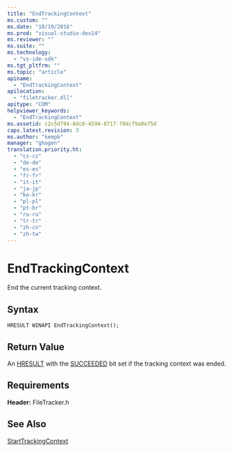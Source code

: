 ```yaml
---
title: "EndTrackingContext"
ms.custom: ""
ms.date: "10/19/2016"
ms.prod: "visual-studio-dev14"
ms.reviewer: ""
ms.suite: ""
ms.technology: 
  - "vs-ide-sdk"
ms.tgt_pltfrm: ""
ms.topic: "article"
apiname: 
  - "EndTrackingContext"
apilocation: 
  - "filetracker.dll"
apitype: "COM"
helpviewer_keywords: 
  - "EndTrackingContext"
ms.assetid: c2c5d794-8dc8-4594-8717-70dc79a0e75d
caps.latest.revision: 3
ms.author: "kempb"
manager: "ghogen"
translation.priority.ht: 
  - "cs-cz"
  - "de-de"
  - "es-es"
  - "fr-fr"
  - "it-it"
  - "ja-jp"
  - "ko-kr"
  - "pl-pl"
  - "pt-br"
  - "ru-ru"
  - "tr-tr"
  - "zh-cn"
  - "zh-tw"
---
```

# EndTrackingContext
End the current tracking context.  
  
## Syntax  
  
```  
HRESULT WINAPI EndTrackingContext();  
```  
  
## Return Value  
 An [HRESULT](assetId:///HRESULT?qualifyHint=False&autoUpgrade=True) with the [SUCCEEDED](assetId:///SUCCEEDED?qualifyHint=False&autoUpgrade=True) bit set if the tracking context was ended.  
  
## Requirements  
 **Header:** FileTracker.h  
  
## See Also  
 [StartTrackingContext](../msbuild/starttrackingcontext.md)